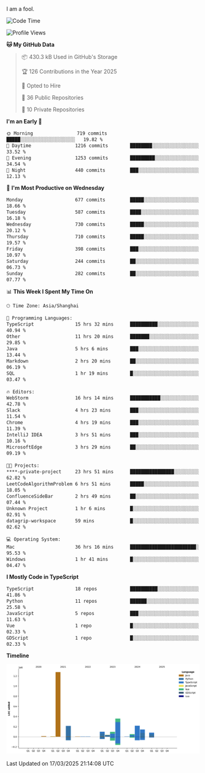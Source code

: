I am a fool.

<!--START_SECTION:waka-->
![Code Time](http://img.shields.io/badge/Code%20Time-2%2C736%20hrs%2010%20mins-blue)

![Profile Views](http://img.shields.io/badge/Profile%20Views-7-blue)

**🐱 My GitHub Data** 

> 📦 430.3 kB Used in GitHub's Storage 
 > 
> 🏆 126 Contributions in the Year 2025
 > 
> 💼 Opted to Hire
 > 
> 📜 36 Public Repositories 
 > 
> 🔑 10 Private Repositories 
 > 
**I'm an Early 🐤** 

```text
🌞 Morning                719 commits         █████░░░░░░░░░░░░░░░░░░░░   19.82 % 
🌆 Daytime                1216 commits        ████████░░░░░░░░░░░░░░░░░   33.52 % 
🌃 Evening                1253 commits        █████████░░░░░░░░░░░░░░░░   34.54 % 
🌙 Night                  440 commits         ███░░░░░░░░░░░░░░░░░░░░░░   12.13 % 
```
📅 **I'm Most Productive on Wednesday** 

```text
Monday                   677 commits         █████░░░░░░░░░░░░░░░░░░░░   18.66 % 
Tuesday                  587 commits         ████░░░░░░░░░░░░░░░░░░░░░   16.18 % 
Wednesday                730 commits         █████░░░░░░░░░░░░░░░░░░░░   20.12 % 
Thursday                 710 commits         █████░░░░░░░░░░░░░░░░░░░░   19.57 % 
Friday                   398 commits         ███░░░░░░░░░░░░░░░░░░░░░░   10.97 % 
Saturday                 244 commits         ██░░░░░░░░░░░░░░░░░░░░░░░   06.73 % 
Sunday                   282 commits         ██░░░░░░░░░░░░░░░░░░░░░░░   07.77 % 
```


📊 **This Week I Spent My Time On** 

```text
🕑︎ Time Zone: Asia/Shanghai

💬 Programming Languages: 
TypeScript               15 hrs 32 mins      ██████████░░░░░░░░░░░░░░░   40.94 % 
Other                    11 hrs 20 mins      ███████░░░░░░░░░░░░░░░░░░   29.85 % 
Java                     5 hrs 6 mins        ███░░░░░░░░░░░░░░░░░░░░░░   13.44 % 
Markdown                 2 hrs 20 mins       ██░░░░░░░░░░░░░░░░░░░░░░░   06.19 % 
SQL                      1 hr 19 mins        █░░░░░░░░░░░░░░░░░░░░░░░░   03.47 % 

🔥 Editors: 
WebStorm                 16 hrs 14 mins      ███████████░░░░░░░░░░░░░░   42.78 % 
Slack                    4 hrs 23 mins       ███░░░░░░░░░░░░░░░░░░░░░░   11.54 % 
Chrome                   4 hrs 19 mins       ███░░░░░░░░░░░░░░░░░░░░░░   11.39 % 
IntelliJ IDEA            3 hrs 51 mins       ███░░░░░░░░░░░░░░░░░░░░░░   10.16 % 
MicrosoftEdge            3 hrs 29 mins       ██░░░░░░░░░░░░░░░░░░░░░░░   09.19 % 

🐱‍💻 Projects: 
****-private-project     23 hrs 51 mins      ████████████████░░░░░░░░░   62.82 % 
LeetCodeAlgorithmProblem 6 hrs 51 mins       █████░░░░░░░░░░░░░░░░░░░░   18.05 % 
ConfluenceSideBar        2 hrs 49 mins       ██░░░░░░░░░░░░░░░░░░░░░░░   07.44 % 
Unknown Project          1 hr 6 mins         █░░░░░░░░░░░░░░░░░░░░░░░░   02.91 % 
datagrip-workspace       59 mins             █░░░░░░░░░░░░░░░░░░░░░░░░   02.62 % 

💻 Operating System: 
Mac                      36 hrs 16 mins      ████████████████████████░   95.53 % 
Windows                  1 hr 41 mins        █░░░░░░░░░░░░░░░░░░░░░░░░   04.47 % 
```

**I Mostly Code in TypeScript** 

```text
TypeScript               18 repos            ██████████░░░░░░░░░░░░░░░   41.86 % 
Python                   11 repos            ██████░░░░░░░░░░░░░░░░░░░   25.58 % 
JavaScript               5 repos             ███░░░░░░░░░░░░░░░░░░░░░░   11.63 % 
Vue                      1 repo              █░░░░░░░░░░░░░░░░░░░░░░░░   02.33 % 
GDScript                 1 repo              █░░░░░░░░░░░░░░░░░░░░░░░░   02.33 % 
```



**Timeline**

![Lines of Code chart](https://raw.githubusercontent.com/VeejaLiu/VeejaLiu/master/assets/bar_graph.png)


 Last Updated on 17/03/2025 21:14:08 UTC
<!--END_SECTION:waka-->
